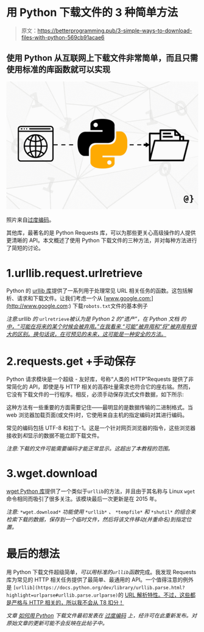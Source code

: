 # 用 Python 下载文件的 3 种简单方法

> 原文：<https://betterprogramming.pub/3-simple-ways-to-download-files-with-python-569cb91acae6>

## 使用 Python 从互联网上下载文件非常简单，而且只需使用标准的库函数就可以实现

![](img/eb70f31588733c73c0657fb1570ab2be.png)

照片来自[过度编码](https://www.overcoded.net)。

其他库，最著名的是 Python Requests 库，可以为那些更关心高级操作的人提供更清晰的 API。本文概述了使用 Python 下载文件的三种方法，并对每种方法进行了简短的讨论。

# 1.urllib.request.urlretrieve

Python 的 [urllib 库](https://docs.python.org/dev/library/urllib.html)提供了一系列用于处理常见 URL 相关任务的函数。这包括解析、请求和下载文件。让我们考虑一个从 [www.google.com:](http://www.google.com:) 下载`robots.txt`文件的基本例子

*注意:urllib 的* `urlretrieve`*被认为是 Python 2 的“遗产”，在 Python 文档* *的* [*中，“可能在将来的某个时候会被弃用。”在我看来,“可能”被弃用和“将”被弃用有很大的区别。换句话说，在可预见的未来，这可能是一种安全的方法。*](https://docs.python.org/3/library/urllib.request.html#legacy-interface)

# 2.requests.get +手动保存

Python 请求模块是一个超级 *-* 友好库，号称“人类的 HTTP”Requests 提供了非常简化的 API，即使是与 HTTP 相关的高吞吐量需求也符合它的座右铭。然而，它没有下载文件的一行程序。相反，必须手动保存流式文件数据，如下所示:

这种方法有一些重要的方面需要记住——最明显的是数据传输的二进制格式。当 web 浏览器加载页面(或文件)时，它使用来自主机的指定编码对其进行编码。

常见的编码包括 UTF-8 和拉丁-1。这是一个针对网页浏览器的指令，这些浏览器接收到*和*显示的数据不能立即下载文件。

*注意:下载的文件可能需要编码才能正常显示。这超出了本教程的范围。*

# 3.wget.download

[wget Python 库](https://pypi.org/project/wget/)提供了一个类似于`urllib`的方法，并且由于其名称与 Linux `wget`命令相同而吸引了很多关注。该模块最后一次更新是在 2015 年。

*注意:* `*wget.download*` *功能使用* `*urllib*` *、* `*tempfile*` *和* `*shutil*` *的组合来检索下载的数据，保存到一个临时文件，然后将该文件移动(并重命名)到指定位置。*

# 最后的想法

用 Python 下载文件超级简单，*可以用标准的`urllib`函数*完成。我发现 Requests 库为常见的 HTTP 相关任务提供了最简单、最通用的 API。一个值得注意的例外是 `[urllib](https://docs.python.org/dev/library/urllib.parse.html?highlight=urlparse#urllib.parse.urlparse)`的 [URL 解析特性。不过，这些都是严格与 HTTP 相关的，所以我不会从 T8 扣分！](https://docs.python.org/dev/library/urllib.parse.html?highlight=urlparse#urllib.parse.urlparse)

*文章* [*如何用 Python*](https://www.overcoded.net/downloading-files-with-python-533513/) *下载文件最初发表在* [*过度编码*](https://www.overcoded.net) *上，经许可在此重新发布。对原始文章的更新可能不会反映在此帖子中。*